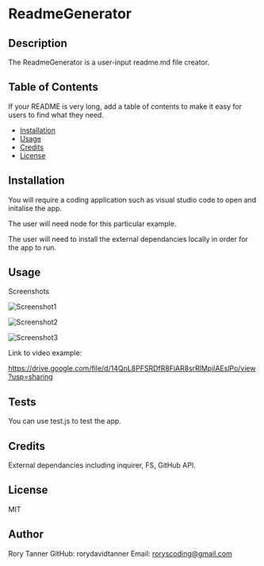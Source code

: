 # ReadmeGenerator

## Description 

The ReadmeGenerator is a user-input readme.md file creator.

## Table of Contents 

If your README is very long, add a table of contents to make it easy for users to find what they need.

* [Installation](#installation)
* [Usage](#usage)
* [Credits](#credits)
* [License](#license)


## Installation

You will require a coding application such as visual studio code to open and initalise the app.

The user will need node for this particular example.

The user will need to install the external dependancies locally in order for the app to run.

## Usage 

Screenshots

![Screenshot1](https://drive.google.com/file/d/1jWq9xUX6MKoiEmytzHz1oHSjRbQrijEy/view?usp=sharing)

![Screenshot2](https://drive.google.com/file/d/1vVNFg0kUQRjGq-Xq0tLoMHefabob3A37/view?usp=sharing)

![Screenshot3](https://drive.google.com/file/d/1Rg__85PyaQT9BWz-SFSJI0La2tEF-4Li/view?usp=sharing)

Link to video example:

https://drive.google.com/file/d/14QnL8PFSRDfR8FiAR8srRlMpilAEslPo/view?usp=sharing

## Tests

You can use test.js to test the app.

## Credits

External dependancies including inquirer, FS, GitHub API.

## License

MIT

## Author

Rory Tanner
GitHub: rorydavidtanner
Email: roryscoding@gmail.com